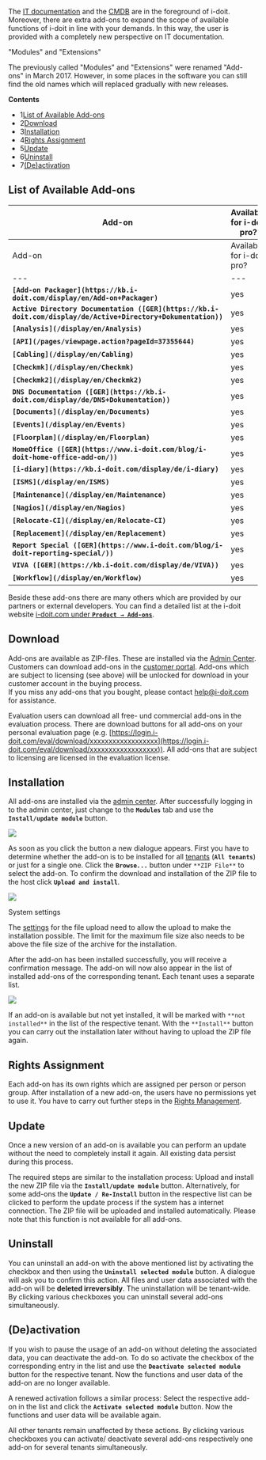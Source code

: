 The [IT documentation](/display/en/Structure+of+the+IT+Documentation) and the [CMDB](/display/en/Structure+of+the+IT+Documentation) are in the foreground of i-doit. Moreover, there are extra add-ons to expand the scope of available functions of i-doit in line with your demands. In this way, the user is provided with a completely new perspective on IT documentation.

"Modules" and "Extensions"

The previously called "Modules" and "Extensions" were renamed "Add-ons" in March 2017. However, in some places in the software you can still find the old names which will replaced gradually with new releases.

**Contents**

*   1[List of Available Add-ons](#idoitproAddons-ListofAvailableAdd-ons)
*   2[Download](#idoitproAddons-Download)
*   3[Installation](#idoitproAddons-Installation)
*   4[Rights Assignment](#idoitproAddons-RightsAssignment)
*   5[Update](#idoitproAddons-Update)
*   6[Uninstall](#idoitproAddons-Uninstall)
*   7[(De)activation](#idoitproAddons-(De)activation)

List of Available Add-ons
-------------------------

| Add-on | Available for i-doit pro? | Available for i-doit open? | Subject to license? |
| --- | --- | --- | --- |
| Add-on | Available for i-doit pro? | Available for i-doit open? | Subject to license? |
| --- | --- | --- | --- |
| **`[Add-on Packager](https://kb.i-doit.com/display/en/Add-on+Packager)`** | yes | no  | no  |
| **`Active Directory Documentation ([GER](https://kb.i-doit.com/display/de/Active+Directory+Dokumentation))`** | yes | no  | no  |
| **`[Analysis](/display/en/Analysis)`** | yes | no  | yes |
| **`[API](/pages/viewpage.action?pageId=37355644)`** | yes | yes | no  |
| **`[Cabling](/display/en/Cabling)`** | yes | no  | no  |
| **`[Checkmk](/display/en/Checkmk)`** | yes | no  | no  |
| **`[Checkmk2](/display/en/Checkmk2)`** | yes | no  | yes |
| **`DNS Documentation ([GER](https://kb.i-doit.com/display/de/DNS+Dokumentation))`** | yes | no  | nein |
| **`[Documents](/display/en/Documents)`** | yes | no  | yes |
| **`[Events](/display/en/Events)`** | yes | no  | no  |
| **`[Floorplan](/display/en/Floorplan)`** | yes | no  | no  |
| **`HomeOffice ([GER](https://www.i-doit.com/blog/i-doit-home-office-add-on/))`** | yes | no  | no  |
| **`[i-diary](https://kb.i-doit.com/display/de/i-diary)`** | yes | no  | no  |
| **`[ISMS](/display/en/ISMS)`** | yes | no  | yes |
| **`[Maintenance](/display/en/Maintenance)`** | yes | no  | no  |
| **`[Nagios](/display/en/Nagios)`** | yes | no  | no  |
| **`[Relocate-CI](/display/en/Relocate-CI)`** | yes | no  | no  |
| **`[Replacement](/display/en/Replacement)`** | yes | no  | no  |
| **`Report Special ([GER](https://www.i-doit.com/blog/i-doit-reporting-special/))`** | yes | no  | no  |
| **`VIVA ([GER](https://kb.i-doit.com/display/de/VIVA))`** | yes | no  | yes |
| **`[Workflow](/display/en/Workflow)`** | yes | no  | no  |

Beside these add-ons there are many others which are provided by our partners or external developers. You can find a detailed list at the i-doit website [i-doit.com under **`Product → Add-ons`**](https://www.i-doit.com/en/products/modules/).

Download
--------

Add-ons are available as ZIP-files. These are installed via the [Admin Center](https://kb.i-doit.com/display/en/Admin+Center#AdminCenter-Add-ons).  
Customers can download add-ons in the [customer portal](https://kb.i-doit.com/display/en/Customer+Portal). Add-ons which are subject to licensing (see above) will be unlocked for download in your customer account in the buying process.  
If you miss any add-ons that you bought, please contact [help@i-doit.com](mailto:help@i-doit.com) for assistance.  
  
Evaluation users can download all free- und commercial add-ons in the evaluation process. There are download buttons for all add-ons on your personal evaluation page (e.g. [https://login.i-doit.com/eval/download/xxxxxxxxxxxxxxxxxx](https://login.i-doit.com/eval/download/xxxxxxxxxxxxxxxxxx)). All add-ons that are subject to licensing are licensed in the evaluation license.

Installation
------------

All add-ons are installed via the [admin center](https://kb.i-doit.com/display/en/Admin+Center). After successfully logging in to the admin center, just change to the **`Modules`** tab and use the **`Install/update module`** button.

![](/download/attachments/37355609/Admin-Center%20Modulinstallation%2001.png?version=1&modificationDate=1489745367970&api=v2)

  

  

  

  

As soon as you click the button a new dialogue appears. First you have to determine whether the add-on is to be installed for all [tenants](/display/en/Multi-Tenants) (**`All tenants`**) or just for a single one. Click the **`Browse...`** button under `**ZIP File**` to select the add-on. To confirm the download and installation of the ZIP file to the host click **`Upload and install`**.

![](/download/attachments/37355609/modex1.png?version=1&modificationDate=1489745427947&api=v2)

  

System settings

The [settings](https://kb.i-doit.com/display/en/System+Settings) for the file upload need to allow the upload to make the installation possible. The limit for the maximum file size also needs to be above the file size of the archive for the installation.

  

After the add-on has been installed successfully, you will receive a confirmation message. The add-on will now also appear in the list of installed add-ons of the corresponding tenant. Each tenant uses a separate list.

![](/download/attachments/37355609/image2021-10-1_15-40-32.png?version=1&modificationDate=1633095633287&api=v2&effects=drop-shadow)

  

If an add-on is available but not yet installed, it will be marked with `**not installed**` in the list of the respective tenant. With the `**Install**` button you can carry out the installation later without having to upload the ZIP file again.

Rights Assignment
-----------------

Each add-on has its own rights which are assigned per person or person group. After installation of a new add-on, the users have no permissions yet to use it. You have to carry out further steps in the [Rights Management](https://kb.i-doit.com/display/KBWORK/Rights+Management).

Update
------

Once a new version of an add-on is available you can perform an update without the need to completely install it again. All existing data persist during this process.

The required steps are similar to the installation process: Upload and install the new ZIP file via the **`Install/update module`** button. Alternatively, for some add-ons the **`Update / Re-Install`** button in the respective list can be clicked to perform the update process if the system has a internet connection. The ZIP file will be uploaded and installed automatically. Please note that this function is not available for all add-ons.

Uninstall
---------

You can uninstall an add-on with the above mentioned list by activating the checkbox and then using the **`Uninstall selected module`** button. A dialogue will ask you to confirm this action. All files and user data associated with the add-on will be **deleted irreversibly**. The uninstallation will be tenant-wide. By clicking various checkboxes you can uninstall several add-ons simultaneously.

(De)activation
--------------

If you wish to pause the usage of an add-on without deleting the associated data, you can deactivate the add-on. To do so activate the checkbox of the corresponding entry in the list and use the **`Deactivate selected module`** button for the respective tenant. Now the functions and user data of the add-on are no longer available.

A renewed activation follows a similar process: Select the respective add-on in the list and click the **`Activate selected module`** button. Now the functions and user data will be available again.

All other tenants remain unaffected by these actions. By clicking various checkboxes you can activate/ deactivate several add-ons respectively one add-on for several tenants simultaneously.